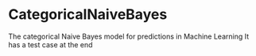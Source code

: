 # CategoricalNaiveBayes
The categorical Naive Bayes model for predictions in Machine Learning
It has a test case at the end
